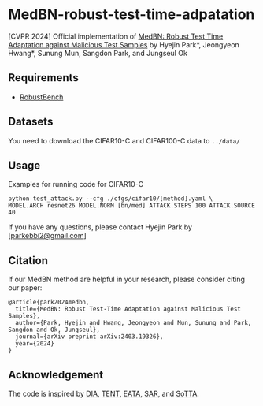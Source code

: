 # MedBN-robust-test-time-adpatation
[CVPR 2024] Official implementation of [MedBN: Robust Test Time Adaptation against Malicious Test Samples](https://arxiv.org/abs/2403.19326) by Hyejin Park\*, Jeongyeon Hwang\*, Sunung Mun, Sangdon Park, and Jungseul Ok


## Requirements
- [RobustBench](https://github.com/RobustBench/robustbench)

## Datasets
You need to download the CIFAR10-C and CIFAR100-C data to `../data/`

## Usage

Examples for running code for CIFAR10-C
```
python test_attack.py --cfg ./cfgs/cifar10/[method].yaml \
MODEL.ARCH resnet26 MODEL.NORM [bn/med] ATTACK.STEPS 100 ATTACK.SOURCE 40 
```


If you have any questions, please contact Hyejin Park by [parkebbi2@gmail.com]


## Citation
If our MedBN method are helpful in your research, please consider citing our paper:
```
@article{park2024medbn,
  title={MedBN: Robust Test-Time Adaptation against Malicious Test Samples},
  author={Park, Hyejin and Hwang, Jeongyeon and Mun, Sunung and Park, Sangdon and Ok, Jungseul},
  journal={arXiv preprint arXiv:2403.19326},
  year={2024}
}
```


## Acknowledgement
The code is inspired by [DIA](https://github.com/inspire-group/tta_risk), [TENT](https://github.com/DequanWang/tent), [EATA](https://github.com/mr-eggplant/EATA), [SAR](https://github.com/mr-eggplant/SAR/tree/main), and [SoTTA](https://github.com/taeckyung/SoTTA).
